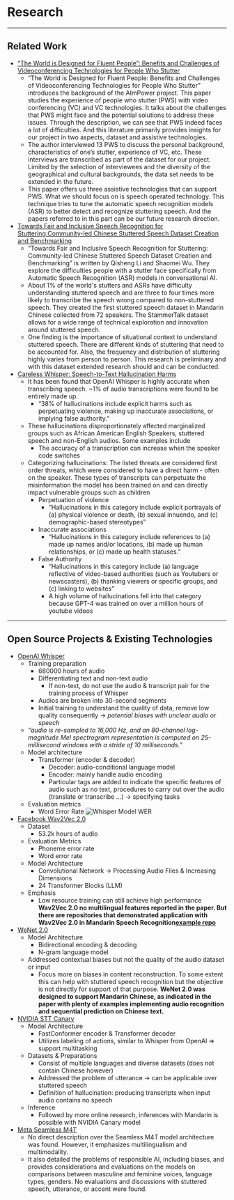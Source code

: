 # Research 

*** 

## Related Work
* [“The World is Designed for Fluent People”: Benefits and Challenges of Videoconferencing Technologies for People Who Stutter](https://www.shaomei.info/pdfs/Stuttering_VC_preprint.pdf) 
    * “The World is Designed for Fluent People: Benefits and Challenges of Videoconferencing Technologies for People Who Stutter” introduces the background of the AImPower project. This paper studies the experience of people who stutter (PWS) with video conferencing (VC) and VC technologies. It talks about the challenges that PWS might face and the potential solutions to address these issues. Through the description, we can see that PWS indeed faces a lot of difficulties. And this literature primarily provides insights for our project in two aspects, dataset and assistive technologies. 
    * The author interviewed 13 PWS to discuss the personal background, characteristics of one’s stutter, experience of VC, etc. These interviews are transcribed as part of the dataset for our project. Limited by the selection of interviewees and the diversity of the geographical and cultural backgrounds, the data set needs to be extended in the future.  
    * This paper offers us three assistive technologies that can support PWS. What we should focus on is speech operated technology. This technique tries to tune the automatic speech recognition models (ASR) to better detect and recognize stuttering speech. And the papers referred to in this part can be our future research direction.
* [Towards Fair and Inclusive Speech Recognition for Stuttering:Community-led Chinese Stuttered Speech Dataset Creation and Benchmarking](https://www.shaomei.info/pdfs/CHI24-stuttered-speech-dataset.pdf)
    * “Towards Fair and Inclusive Speech Recognition for Stuttering: Community-led Chinese Stuttered Speech Dataset Creation and Benchmarking” is written by Qisheng Li and Shaomei Wu. They explore the difficulties people with a stutter face specifically from Automatic Speech Recognition (ASR) models in conversational AI. 
    * About 1% of the world's stutters and ASRs have difficulty understanding stuttered speech and are three to four times more likely to transcribe the speech wrong compared to non-stuttered speech. They created the first stuttered speech dataset in Mandarin Chinese collected from 72 speakers. The StammerTalk dataset allows for a wide range of technical exploration and innovation around stuttered speech. 
    * One finding is the importance of situational context to understand stuttered speech. There are different kinds of stuttering that need to be accounted for. Also, the frequency and distribution of stuttering highly varies from person to person. This research is preliminary and with this dataset extended research should and can be conducted.
* [Careless Whisper: Speech-to-Text Hallucination Harms](https://facctconference.org/static/papers24/facct24-111.pdf)
    * It has been found that OpenAI Whisper is highly accurate when transcribing speech. ~1% of audio transcriptions were found to be entirely made up.
        * “38% of hallucinations include explicit harms such as perpetuating violence, making up inaccurate associations, or implying false authority.”
    * These hallucinations disproportionately affected marginalized groups such as African American English Speakers, stuttered speech and non-English audios. Some examples include
        * The accuracy of a transcription can increase when the speaker code switches
    * Categorizing hallucinations: The listed threats are considered first order threats, which were considered to have a direct harm - often on the speaker. These types of transcripts can perpetuate the misinformation the model has been trained on and can directly impact vulnerable groups such as children
        * Perpetuation of violence
            * “Hallucinations in this category include explicit portrayals of (a) physical violence or death, (b) sexual innuendo, and (c) demographic-based stereotypes”
        * Inaccurate associations
            * “Hallucinations in this category include references to (a) made up names and/or locations, (b) made up human relationships, or (c) made up health statuses.”
        * False Authority
            * “Hallucinations in this category include (a) language reflective of video-based authorities (such as Youtubers or newscasters), (b) thanking viewers or specific groups, and (c) linking to websites”
            * A high volume of hallucinations fell into that category because GPT-4 was trained on over a million hours of youtube videos




***

## Open Source Projects & Existing Technologies
* [OpenAI Whisper](https://arxiv.org/pdf/2212.04356)
    * Training preparation
        * 680000 hours of audio
        * Differentiating text and non-text audio
            * If non-text, do not use the audio & transcript pair for the training process of Whisper
        * Audios are broken into 30-second segments
        * Initial training to understand the quality of data, remove low quality consequently &rarr; _potential biases with unclear audio or speech_
    * _“audio is re-sampled to 16,000 Hz, and an 80-channel log-magnitude Mel spectrogram representation is computed on 25-millisecond windows with a stride of 10 milliseconds.”_
    * Model architecture
        * Transformer (encoder & decoder)
            * Decoder: audio-conditional language model
            * Encoder: mainly handle audio encoding
            * Particular tags are added to indicate the specific features of audio such as no text, procedures to carry out over the audio (translate or transcribe …) &rarr; specifying tasks
    * Evaluation metrics
        * Word Error Rate
        ![Whisper Model WER](https://github.com/BU-Spark/ml-aimpower-stuttered-speech/tree/dev/assets/whisper-performance-wer.png)
* [Facebook Wav2Vec 2.0](https://arxiv.org/pdf/2006.11477)
    * Dataset
        * 53.2k hours of audio 
    * Evaluation Metrics
        * Phoneme error rate
        * Word error rate
    * Model Architecture
        * Convolutional Network &rarr; Processing Audio Files & Increasing Dimensions
        * 24 Transformer Blocks (LLM)
    * Emphasis
        * Low resource training can still achieve high performance
    **Wav2Vec 2.0 no multilingual features reported in the paper. But there are repositories that demonstrated application with Wav2Vec 2.0 in Mandarin Speech Recognition[example repo](https://github.com/kehanlu/Mandarin-Wav2Vec2)**
* [WeNet 2.0](https://arxiv.org/pdf/2203.15455)
    * Model Architecture
        * Bidirectional encoding & decoding
        * N-gram language model
    * Addressed contextual biases but not the quality of the audio dataset or input
        * Focus more on biases in content reconstruction. To some extent this can help with stuttered speech recognition but the objective is not directly for support of that purpose.
    **WeNet 2.0 was designed to support Mandarin Chinese, as indicated in the paper with plenty of examples implementing audio recognition and sequential prediction on Chinese text.**
* [NVIDIA STT Canary](https://arxiv.org/pdf/2406.19674)
    * Model Architecture
        * FastConformer encoder & Transformer decoder
        * Utilizes labeling of actions, similar to Whisper from OpenAI ⇒ support multitasking
    * Datasets & Preparations
        * Consist of multiple languages and diverse datasets (does not contain Chinese however)
        * Addressed the problem of utterance &rarr; can be applicable over stuttered speech
        * Definition of hallucination: producing transcripts when input audio contains no speech
    * Inference
        * Followed by more online research, inferences with Mandarin is possible with NVIDIA Canary model 
* [Meta Seamless M4T](https://scontent-lga3-1.xx.fbcdn.net/v/t39.2365-6/369747868_602316515432698_2401716319310287708_n.pdf?_nc_cat=106&ccb=1-7&_nc_sid=3c67a6&_nc_ohc=uGUYVevo9OgQ7kNvgHXKeh0&_nc_ht=scontent-lga3-1.xx&_nc_gid=AZRLYCUGcMC3N1VBv-wgyIH&oh=00_AYCxsQmvYgDbP291ifapxKN_wadzSdWVDLQAvnmRzwuk8Q&oe=6708DCF9)
    * No direct description over the Seamless M4T model architecture was found. However, it emphasizes multilingualism and multimodality. 
    * It also detailed the problems of responsible AI, including biases, and provides considerations and evaluations on the models on comparisons between masculine and feminine voices, language types, genders. No evaluations and discussions with stuttered speech, utterance, or accent were found.









